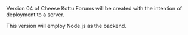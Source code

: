 Version 04 of Cheese Kottu Forums will be created with the intention of deployment to a server.

This version will employ Node.js as the backend.

